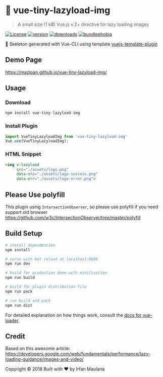 # 🐌 vue-tiny-lazyload-img

> A small size (1 kB) Vue.js v.2+ directive for lazy loading images

[![License](https://img.shields.io/github/license/mazipan/vue-tiny-lazyload-img.svg?longCache=true)](https://github.com/mazipan/vue-tiny-lazyload-img) [![version](https://img.shields.io/npm/v/vue-tiny-lazyload-img.svg?maxAge=3600)](https://www.npmjs.com/package/vue-tiny-lazyload-img)
[![downloads](https://img.shields.io/npm/dt/vue-tiny-lazyload-img.svg?maxAge=86400)](https://www.npmjs.com/package/vue-tiny-lazyload-img) [![bundlephobia](https://img.shields.io/badge/bundlesize-1kB-brightgreen.svg?longCache=true)](https://bundlephobia.com/result?p=vue-tiny-lazyload-img)

:rocket: Skeleton generated with Vue-CLI using template [vuejs-template-plugin](https://github.com/mazipan/vuejs-template-plugin)

## Demo Page

https://mazipan.github.io/vue-tiny-lazyload-img/

## Usage

### Download

```js
npm install vue-tiny-lazyload-img
```

### Install Plugin

```js
import VueTinyLazyloadImg from 'vue-tiny-lazyload-img'
Vue.use(VueTinyLazyloadImg);
```

### HTML Snippet

```html
<img v-lazyload
     src="./assets/logo.png"
     data-src="./assets/logo-success.png"
     data-err="./assets/logo-error.png">
```

## Please Use polyfill

This plugin using `IntersectionObserver`, so please use polyfill if you need support old browser https://github.com/w3c/IntersectionObserver/tree/master/polyfill

## Build Setup

``` bash
# install dependencies
npm install

# serve with hot reload at localhost:8080
npm run dev

# build for production demo with minification
npm run build

# build for plugin distribution file
npm run pack

# run build and pack
npm run dist
```

For detailed explanation on how things work, consult the [docs for vue-loader](http://vuejs.github.io/vue-loader).

## Credit

Based on this awesome article: https://developers.google.com/web/fundamentals/performance/lazy-loading-guidance/images-and-video/


Copyright © 2018 Built with ❤️ by Irfan Maulana

